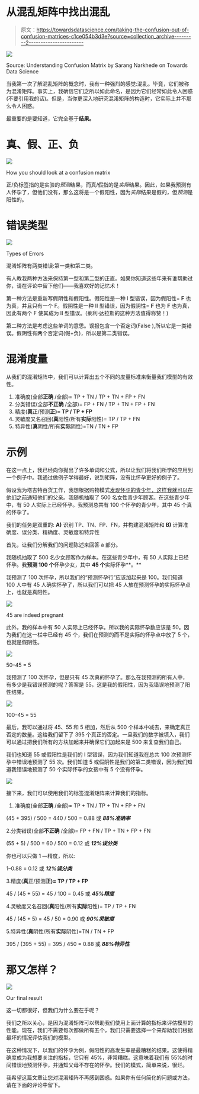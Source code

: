 # 从混乱矩阵中找出混乱

> 原文：<https://towardsdatascience.com/taking-the-confusion-out-of-confusion-matrices-c1ce054b3d3e?source=collection_archive---------2----------------------->

![](img/a59edc34db913a612481f6a60e6340d1.png)

Source: Understanding Confusion Matrix by Sarang Narkhede on Towards Data Science

当我第一次了解混乱矩阵的概念时，我有一种强烈的感觉:混乱。毕竟，它们被称为混淆矩阵。事实上，我确信它们之所以如此命名，是因为它们经常如此令人困惑(不要引用我的话)。但是，当你更深入地研究混淆矩阵的构造时，它实际上并不那么令人困惑。

最重要的是要知道，它完全基于**结果。**

# **真、假、正、负**

![](img/7fdf0b356a3f745bb7f753b4c54e60ca.png)

How you should look at a confusion matrix

正/负标签指的是实验的*预测*结果，而真/假指的是*实际*结果。因此，如果我预测有人怀孕了，但他们没有，那么这将是一个假阳性，因为*实际*结果是假的，但*预测*是阳性的。

# **错误类型**

![](img/30d0d245e515296f5cb5bacc7fc97604.png)

Types of Errors

混淆矩阵有两类错误:第一类和第二类。

有人教我两种方法来保持第一型和第二型的正直。如果你知道这些年来有谁帮助过你，请在评论中留下他们——我喜欢好的记忆术！

第一种方法是重新写假阴性和假阳性。假阳性是一种 I 型错误，因为假阳性= **F** 也为真，并且只有一个 F。假阴性是一种 II 型错误，因为假阴性= **F** 也为 **F** 也为真，因此有两个 F 使其成为 II 型错误。(莱利·达拉斯的这种方法值得称赞！)

第二种方法是考虑这些单词的意思。误报包含一个否定词(False ),所以它是一类错误。假阴性有两个否定词(假+负)，所以是第二类错误。

# 混淆度量

从我们的混淆矩阵中，我们可以计算出五个不同的度量标准来衡量我们模型的有效性。

1.  准确度(全部**正确** /全部)= TP + TN / TP + TN + FP + FN
2.  分类错误(全部**不正确** /全部)= FP + FN / TP + TN + FP + FN
3.  精度(**真**正/预测**正)= TP / TP + FP**
4.  灵敏度又名召回(**真**阳性/所有**实际**阳性)= TP / TP + FN
5.  特异性(**真**阴性/所有**实际**阴性)=TN / TN + FP

# **示例**

在这一点上，我已经向你抛出了许多单词和公式，所以让我们将我们所学的应用到一个例子中。我通过做例子学得最好，说到矩阵，没有比怀孕更好的例子了。

假设我为塔吉特百货工作，我想根据购物模式[发现怀孕的青少年，这样我就可以在他们之前](https://www.forbes.com/sites/kashmirhill/2012/02/16/how-target-figured-out-a-teen-girl-was-pregnant-before-her-father-did/#5f1f30706668)通知他们的父亲。我随机抽取了 500 名女性青少年顾客。在这些青少年中，有 50 人实际上已经怀孕。我预测总共有 100 个怀孕的青少年，其中 45 个真的怀孕了。

我们的任务是双重的: **A)** 识别 TP、TN、FP、FN，并构建混淆矩阵和 **B)** 计算准确度、误分类、精确度、灵敏度和特异性

首先，让我们分解我们的问题陈述来回答 a 部分。

我随机抽取了 500 名少女顾客作为样本。在这些青少年中，有 50 人实际上已经怀孕。我**预测 100 个**怀孕少女，其中 **45 个**实际怀孕**。**

我预测了 100 次怀孕，所以我们的“预测怀孕行”应该加起来是 100。我们知道 100 人中有 45 人确实怀孕了，所以我们可以把 45 人放在预测怀孕的实际怀孕点上，也就是真阳性。

![](img/0e8ce502c943804349bcc709de7169b3.png)

45 are indeed pregnant

此外，我的样本中有 50 人实际上已经怀孕。所以我的实际怀孕数应该是 50。因为我们在这一栏中已经有 45 个，我们在预测的而不是实际的怀孕点中放了 5 个，也就是假阴性。

![](img/c8ed6e8fce38c669818b50751e2f3c78.png)

50–45 = 5

我预测了 100 次怀孕，但是只有 45 次真的怀孕了。那么在我预测的所有人中，有多少是我错误预测的呢？答案是 55，这是我的假阳性，因为我错误地预测了阳性结果。

![](img/a3f529b45c0f9731a5c39bc3a006439f.png)

100–45 = 55

最后，我可以通过将 45、55 和 5 相加，然后从 500 个样本中减去，来确定真正否定的数量。这给我们留下了 395 个真正的否定。一旦我们的数字被填入，我们可以通过把我们所有的方块加起来并确保它们加起来是 500 来复查我们自己。

我们也知道 55 或假阳性是我们的 I 型错误，因为我们知道我在总共 100 次预测怀孕中错误地预测了 55 次。我们知道 5 或假阴性是我们的第二类错误，因为我们知道我错误地预测了 50 个实际怀孕的女孩中有 5 个没有怀孕。

![](img/3e0cab7ecf8c6177412c5ebeb6266470.png)

接下来，我们可以使用我们的标签混淆矩阵来计算我们的指标。

1.  准确度(全部**正确** /全部)= TP + TN / TP + TN + FP + FN

(45 + 395) / 500 = 440 / 500 = 0.88 或 ***88%准确率***

2.分类错误(全部**不正确** /全部)= FP + FN / TP + TN + FP + FN

(55 + 5) / 500 = 60 / 500 = 0.12 或 ***12%误分类***

你也可以只做 1 —精度，所以:

1–0.88 = 0.12 或 ***12%误分类***

3.精度(**真**正/预测**正)= TP / TP + FP**

45 / (45 + 55) = 45 / 100 = 0.45 或 ***45%精度***

4.灵敏度又名召回(**真**阳性/所有**实际**阳性)= TP / TP + FN

45 / (45 + 5) = 45 / 50 = 0.90 或 ***90%灵敏度***

5.特异性(**真**阴性/所有**实际**阴性)=TN / TN + FP

395 / (395 + 55) = 395 / 450 = 0.88 或 ***88%特异性***

# 那又怎样？

![](img/66b8aa2ee8de94e18465dcdd7014da64.png)

Our final result

这一切都很好，但我们为什么要在乎呢？

我们之所以关心，是因为混淆矩阵可以帮助我们使用上面计算的指标来评估模型的性能。现在，我们不需要每次都做所有五个，我们只需要选择一个来帮助我们根据最坏的情况评估我们的模型。

在这种情况下，以我们的怀孕为例，假阳性的高发生率是最糟糕的结果。这使得精确度成为我想要关注的指标，它只有 45%，非常糟糕。这意味着我们有 55%的时间错误地预测怀孕，并通知父母不存在的怀孕。我们的模式，简单来说，很烂。

我希望这篇文章让您对混淆矩阵不再感到困惑。如果你有任何简化的问题或方法，请在下面的评论中留下。